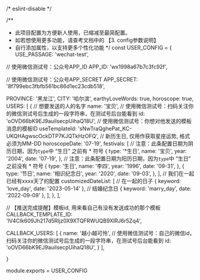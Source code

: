/* eslint-disable */

/**
 * 此项目配置为方便新人使用，已缩减至最简配置。
 * 如若想使用更多功能，请查考文档中的 【3. config参数说明】 
 * 自行添加属性，以支持更多个性化功能
 */
const USER_CONFIG = {
USE_PASSAGE: 'wechat-test',  



  // 使用微信测试号：公众号APP_ID
  APP_ID: 'wx1998a67b7c3fc92f',

  // 使用微信测试号：公众号APP_SECRET
  APP_SECRET: '8f799ebc3fbfb561bc86d1ec23cdb518',

  PROVINCE: '黑龙江',
  CITY: '哈尔滨',
  earthyLoveWords: true,
  horoscope: true,
  USERS: [
    {
      // 想要发送的人的名字
      name: '宝贝',
      // 使用微信测试号：扫码关注你的微信测试号后生成的一段字符串，在测试号后台能看到
      id: 'oOVD66bK9EJ9auilsecpUihaQ18U',
      // 使用微信测试号：你想对他发送的模板消息的模板ID
      useTemplateId: 'sNwTraQghePat_KC-UKQHAgwscOckDTP7KJQTkHzOFQ',
      // 新历生日, 仅用作获取星座运势, 格式必须为MM-DD
      horoscopeDate: '07-19',
      festivals: [
        // 注意：此条配置日期为阴历日期，因为`type`中 “生日” 之前有 * 符号
        {
          type: '*生日', name: '宝贝', year: '2004', date: '07-19',
        },
        // 注意：此条配置日期为阳历日期，因为`type`中 “生日” 之前没有 * 符号
        {
          type: '生日', name: '李四', year: '1996', date: '09-31',
        },
        {
          type: '节日', name: '相识纪念日', year: '2020', date: '09-03',
        },
      ],
      // 我们在一起已经有xxxx天了的配置
      customizedDateList: [
        // 在一起的日子
        { keyword: 'love_day', date: '2023-05-14' },
        // 结婚纪念日
        { keyword: 'marry_day', date: '2022-09-09' },
      ],
    },
  ],


  // 【推送完成提醒】模板id, 用来看自己有没有发送成功的那个模板
  CALLBACK_TEMPLATE_ID: 'lV4CIk609Jh217d5RIjz0X9XTQFRWUQB9XlRJ6r5Zq4',

  CALLBACK_USERS: [
    {
      name: '越小越可怜',
      // 使用微信测试号：自己的微信id，扫码关注你的微信测试号后生成的一段字符串，在测试号后台能看到
      id: 'oOVD66bK9EJ9auilsecpUihaQ18U',
    }
  ],

}

module.exports = USER_CONFIG
